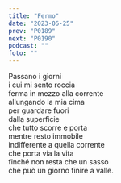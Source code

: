 ```yaml
---
title: "Fermo"
date: "2023-06-25"
prev: "P0189"
next: "P0190"
podcast: ""
foto: ""
---
```


Passano i giorni  
i cui mi sento roccia  
ferma in mezzo alla corrente  
allungando la mia cima  
per guardare fuori   
dalla superficie  
che tutto scorre e porta  
mentre resto immobile  
indifferente a quella corrente  
che porta via la vita  
finché non resta che un sasso  
che può un giorno finire a valle.